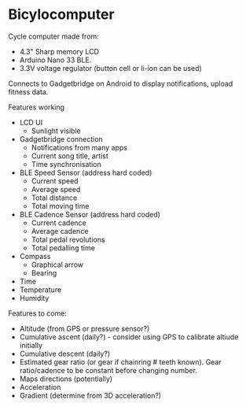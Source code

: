 # Bicylocomputer
Cycle computer made from:
- 4.3" Sharp memory LCD 
- Arduino Nano 33 BLE.
- 3.3V voltage regulator (button cell or li-ion can be used)

Connects to Gadgetbridge on Android to display notifications, upload fitness data.

Features working
- LCD UI
  - Sunlight visible
- Gadgetbridge connection
  - Notifications from many apps
  - Current song title, artist
  - Time synchronisation
- BLE Speed Sensor (address hard coded)
  - Current speed
  - Average speed
  - Total distance
  - Total moving time
- BLE Cadence Sensor (address hard coded)
  - Current cadence
  - Average cadence
  - Total pedal revolutions
  - Total pedalling time
- Compass
  - Graphical arrow
  - Bearing
- Time
- Temperature
- Humidity


Features to come:
- Altitude (from GPS or pressure sensor?)
- Cumulative ascent (daily?) - consider using GPS to calibrate altiude initially
- Cumulative descent (daily?)
- Estimated gear ratio (or gear if chainring # teeth known).  Gear ratio/cadence to be constant before changing number.
- Maps directions (potentially)
- Acceleration
- Gradient (determine from 3D acceleration?)
